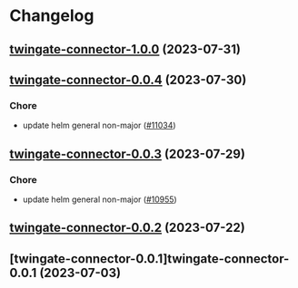 # Changelog








## [twingate-connector-1.0.0](https://github.com/truecharts/charts/compare/twingate-connector-0.0.4...twingate-connector-1.0.0) (2023-07-31)




## [twingate-connector-0.0.4](https://github.com/truecharts/charts/compare/twingate-connector-0.0.3...twingate-connector-0.0.4) (2023-07-30)

### Chore

- update helm general non-major ([#11034](https://github.com/truecharts/charts/issues/11034))
  
  


## [twingate-connector-0.0.3](https://github.com/truecharts/charts/compare/twingate-connector-0.0.2...twingate-connector-0.0.3) (2023-07-29)

### Chore

- update helm general non-major ([#10955](https://github.com/truecharts/charts/issues/10955))
  
  


## [twingate-connector-0.0.2](https://github.com/truecharts/charts/compare/twingate-connector-0.0.1...twingate-connector-0.0.2) (2023-07-22)




## [twingate-connector-0.0.1]twingate-connector-0.0.1 (2023-07-03)

